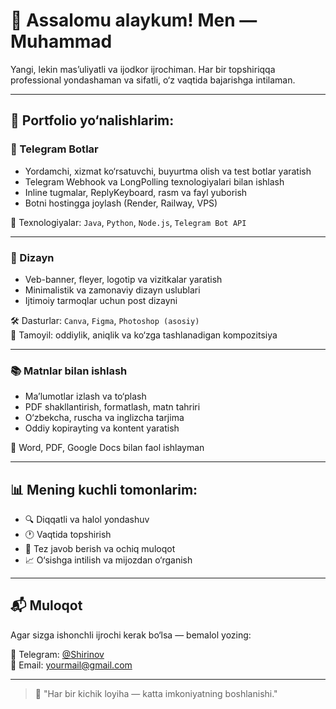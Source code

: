 # 👋 Assalomu alaykum! Men — Muhammad

Yangi, lekin mas’uliyatli va ijodkor ijrochiman. Har bir topshiriqqa professional yondashaman va sifatli, o‘z vaqtida bajarishga intilaman.

---

## 💼 Portfolio yo‘nalishlarim:

### 🤖 Telegram Botlar
- Yordamchi, xizmat ko‘rsatuvchi, buyurtma olish va test botlar yaratish
- Telegram Webhook va LongPolling texnologiyalari bilan ishlash
- Inline tugmalar, ReplyKeyboard, rasm va fayl yuborish
- Botni hostingga joylash (Render, Railway, VPS)

🧰 Texnologiyalar: `Java`, `Python`, `Node.js`, `Telegram Bot API`

---

### 🎨 Dizayn
- Veb-banner, fleyer, logotip va vizitkalar yaratish
- Minimalistik va zamonaviy dizayn uslublari
- Ijtimoiy tarmoqlar uchun post dizayni

🛠 Dasturlar: `Canva`, `Figma`, `Photoshop (asosiy)`  
🎯 Tamoyil: oddiylik, aniqlik va ko‘zga tashlanadigan kompozitsiya

---

### 📚 Matnlar bilan ishlash
- Ma’lumotlar izlash va to‘plash
- PDF shakllantirish, formatlash, matn tahriri
- O‘zbekcha, ruscha va inglizcha tarjima
- Oddiy kopirayting va kontent yaratish

📎 Word, PDF, Google Docs bilan faol ishlayman

---

## 📊 Mening kuchli tomonlarim:
- 🔍 Diqqatli va halol yondashuv
- 🕐 Vaqtida topshirish
- 📩 Tez javob berish va ochiq muloqot
- 📈 O‘sishga intilish va mijozdan o‘rganish

---

## 📬 Muloqot
Agar sizga ishonchli ijrochi kerak bo‘lsa — bemalol yozing:

📨 Telegram: [@Shirinov](https://t.me/Shirinov_m)  
📧 Email: yourmail@gmail.com

---

> 🧠 "Har bir kichik loyiha — katta imkoniyatning boshlanishi."
